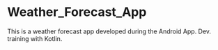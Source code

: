 # Weather_Forecast_App
This is a weather forecast app developed during the Android App. Dev. training with Kotlin.
